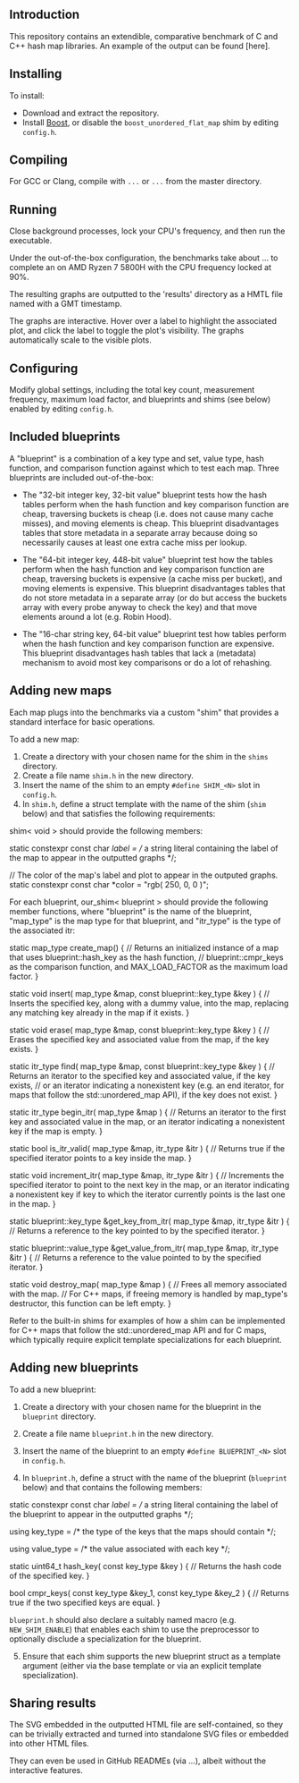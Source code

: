 ## Introduction

This repository contains an extendible, comparative benchmark of C and C++ hash map libraries.
An example of the output can be found [here].

## Installing

To install:

- Download and extract the repository.
- Install [Boost](https://www.boost.org/), or disable the `boost_unordered_flat_map` shim by editing `config.h`.

## Compiling

For GCC or Clang, compile with `...` or `...` from the master directory.

## Running

Close background processes, lock your CPU's frequency, and then run the executable.

Under the out-of-the-box configuration, the benchmarks take about ... to complete an on AMD Ryzen 7 5800H with the CPU frequency locked at 90%.

The resulting graphs are outputted to the 'results' directory as a HMTL file named with a GMT timestamp.

The graphs are interactive. Hover over a label to highlight the associated plot, and click the label to toggle the plot's visibility. The graphs automatically scale to the visible plots.

## Configuring

Modify global settings, including the total key count, measurement frequency, maximum load factor, and blueprints and shims (see below) enabled by editing `config.h`.

## Included blueprints

A "blueprint" is a combination of a key type and set, value type, hash function, and comparison function against which to test each map.
Three blueprints are included out-of-the-box:

- The "32-bit integer key, 32-bit value" blueprint tests how the hash tables perform when the hash function and key comparison function are cheap, traversing buckets is cheap (i.e. does not cause many cache misses), and moving elements is cheap.
This blueprint disadvantages tables that store metadata in a separate array because doing so necessarily causes at least one extra cache miss per lookup.

 - The "64-bit integer key, 448-bit value" blueprint test how the tables perform when the hash function and key comparison function are cheap, traversing buckets is expensive (a cache miss per bucket), and moving elements is expensive.
This blueprint disadvantages tables that do not store metadata in a separate array (or do but access the buckets array with every probe anyway to check the key) and that move elements around a lot (e.g. Robin Hood).

- The "16-char string key, 64-bit value" blueprint test how tables perform when the hash function and key comparison function are expensive.
This blueprint disadvantages hash tables that lack a (metadata) mechanism to avoid most key comparisons or do a lot of rehashing.

## Adding new maps

Each map plugs into the benchmarks via a custom "shim" that provides a standard interface for basic operations.

To add a new map:

1. Create a directory with your chosen name for the shim in the `shims` directory.
2. Create a file name `shim.h` in the new directory.
3. Insert the name of the shim to an empty `#define SHIM_<N>` slot in `config.h`.
4. In `shim.h`, define a struct template with the name of the shim (`shim` below) and that satisfies the following requirements:

shim< void > should provide the following members:

static constexpr const char *label = /* a string literal containing the label of the map to appear in the outputted graphs */;

// The color of the map's label and plot to appear in the outputed graphs.
static constexpr const char *color = "rgb( 250, 0, 0 )";

For each blueprint, our_shim< blueprint > should provide the following member functions, where "blueprint" is the name of the blueprint, "map_type" is the map type for that blueprint, and "itr_type" is the type of the associated itr:

static map_type create_map()
{
  // Returns an initialized instance of a map that uses blueprint::hash_key as the hash function,
  // blueprint::cmpr_keys as the comparison function, and MAX_LOAD_FACTOR as the maximum load factor.
}

static void insert( map_type &map, const blueprint::key_type &key )
{
  // Inserts the specified key, along with a dummy value, into the map, replacing any matching key already in the map if it exists.
}

static void erase( map_type &map, const blueprint::key_type &key )
{
  // Erases the specified key and associated value from the map, if the key exists.
}

static itr_type find( map_type &map, const blueprint::key_type &key )
{
  // Returns an iterator to the specified key and associated value, if the key exists,
  // or an iterator indicating a nonexistent key (e.g. an end iterator, for maps that follow the std::unordered_map API), if the key does not exist.
}

static itr_type begin_itr( map_type &map )
{
  // Returns an iterator to the first key and associated value in the map, or an iterator indicating a nonexistent key if the map is empty.
}

static bool is_itr_valid( map_type &map, itr_type &itr )
{
  // Returns true if the specified iterator points to a key inside the map.
}

static void increment_itr( map_type &map, itr_type &itr )
{
  // Increments the specified iterator to point to the next key in the map, or an iterator indicating a nonexistent key if key to which the iterator currently points is the last one in the map.
}

static blueprint::key_type &get_key_from_itr( map_type &map, itr_type &itr )
{
  // Returns a reference to the key pointed to by the specified iterator.
}

static blueprint::value_type &get_value_from_itr( map_type &map, itr_type &itr )
{
  // Returns a reference to the value pointed to by the specified iterator.
}

static void destroy_map( map_type &map )
{
  // Frees all memory associated with the map.
  // For C++ maps, if freeing memory is handled by map_type's destructor, this function can be left empty.
}

Refer to the built-in shims for examples of how a shim can be implemented for C++ maps that follow the std::unordered_map API and for C maps, which typically require explicit template specializations for each blueprint.

## Adding new blueprints

To add a new blueprint:

1. Create a directory with your chosen name for the blueprint in the `blueprint` directory.

2. Create a file name `blueprint.h` in the new directory.

3. Insert the name of the blueprint to an empty `#define BLUEPRINT_<N>` slot in `config.h`.

4. In `blueprint.h`, define a struct with the name of the blueprint (`blueprint` below) and that contains the following members:

static constexpr const char *label = /* a string literal containing the label of the blueprint to appear in the outputted graphs */;

using key_type = /* the type of the keys that the maps should contain */;

using value_type = /* the value associated with each key */;

static uint64_t hash_key( const key_type &key )
{
  // Returns the hash code of the specified key.
}

bool cmpr_keys( const key_type &key_1, const key_type &key_2 )
{
  // Returns true if the two specified keys are equal.
}

`blueprint.h` should also declare a suitably named macro (e.g. `NEW_SHIM_ENABLE`) that enables each shim to use the preprocessor to optionally disclude a specialization for the blueprint.

5. Ensure that each shim supports the new blueprint struct as a template argument (either via the base template or via an explicit template specialization).

## Sharing results

The SVG embedded in the outputted HTML file are self-contained, so they can be trivially extracted and turned into standalone SVG files or embedded into other HTML files.

They can even be used in GitHub READMEs (via ...), albeit without the interactive features.
